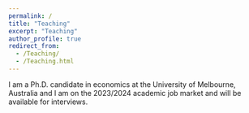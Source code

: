 ```yaml
---
permalink: /
title: "Teaching"
excerpt: "Teaching"
author_profile: true
redirect_from: 
  - /Teaching/
  - /Teaching.html
---
```


I am a Ph.D. candidate in economics at the University of Melbourne, Australia and I am on the 2023/2024 academic job market and will be available for interviews.




